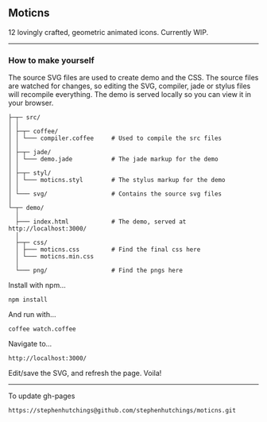 ## Moticns

12 lovingly crafted, geometric animated icons. Currently WIP.

-------------------

### How to make yourself

The source SVG files are used to create demo and the CSS.
The source files are watched for changes, so editing the SVG, compiler, jade or stylus files will recompile everything. The demo is served locally so you can view it in your browser.

```
├─┬─ src/
│ │
│ ├─┬─ coffee/
│ │ └─── compiler.coffee     # Used to compile the src files
│ │
│ ├─┬─ jade/
│ │ └─── demo.jade           # The jade markup for the demo
│ │
│ ├─┬─ styl/
│ │ └─── moticns.styl        # The stylus markup for the demo
│ │
│ └─── svg/                  # Contains the source svg files
│
└─┬─ demo/
  │
  ├─── index.html            # The demo, served at http://localhost:3000/
  │
  ├─┬─ css/
  │ ├─── moticns.css         # Find the final css here
  │ └─── moticns.min.css
  │
  └─── png/                  # Find the pngs here
```

Install with npm...

```
npm install
```

And run with...

```
coffee watch.coffee
```

Navigate to...

```
http://localhost:3000/
```

Edit/save the SVG, and refresh the page. Voila!

-------------------

To update gh-pages

```
https://stephenhutchings@github.com/stephenhutchings/moticns.git
```